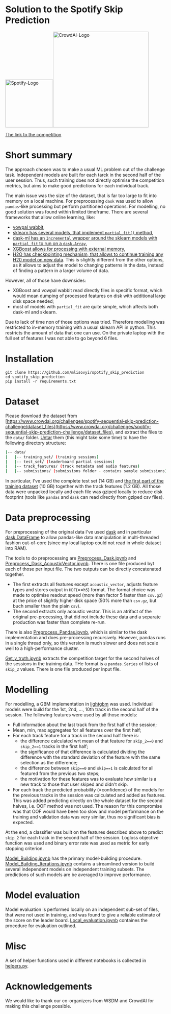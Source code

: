 # Solution to the Spotify Skip Prediction
<img src="https://dnczkxd1gcfu5.cloudfront.net/images/challenges/image_file/50/spotify.png" alt="Spotify-Logo" width="150"/><img src="https://github.com/crowdAI/crowdai/raw/master/app/assets/images/misc/crowdai-logo-smile.svg?sanitize=true" alt="CrowdAI-Logo" width="300"/>

[The link to the competition](https://www.crowdai.org/challenges/spotify-sequential-skip-prediction-challenge)

# Short summary

The approach chosen was to make a usual ML problem out of the challenge task. 
Independent models are built for each tarck in the second half of the user session.
Thus, such training does not directly optimise the competition metrics, 
but aims to make good predictions for each individual track.

The main issue was the size of the dataset, that is far too large to fit into memory on a local machine.
For preprocessing `dask` was used to allow `pandas`-like processing but perform partitioned operations.
For modelling, no good solution was found within limited timeframe.
There are several frameworks that allow online learning, like:
* [vowpal wabbit](https://github.com/VowpalWabbit/vowpal_wabbit/wiki/Learning-algorithm), 
* [sklearn has several models, that implement `partial_fit()` method](https://scikit-learn.org/0.15/modules/scaling_strategies.html#incremental-learning),
* [dask-ml has an `Incremental` wrapper around the sklearn models with `partial_fit` to run on a `dask.Array`](https://dask-ml.readthedocs.io/en/latest/incremental.html),
* [XGBoost allows for processing with external memory](https://xgboost.readthedocs.io/en/latest/tutorials/external_memory.html),
* [H2O has checkpointing mechanism, that allows to continue training any H20 model on new data](http://docs.h2o.ai/h2o/latest-stable/h2o-docs/checkpointing-models.html). 
This is slightly different from the other options, as it allows to adjust the model to changing patterns in the data,
instead of finding a pattern in a larger volume of data.

However, all of those have downsides: 
* XGBoost and vowpal wabbit read directly files in specific format, which would mean dumping of processed features on disk with additional large disk space needed;
* most of models with `partial_fit` are quite simple, which affects both dask-ml and sklearn.

Due to lack of time non of those options was tried.
Therefore modelling was restricted to in-memory training with a usual sklearn API in python.
This restricts the amount of data that one can use.
On the private laptop with the full set of features I was not able to go beyond 6 files.

# Installation
```
git clone https://github.com/mlisovyi/spotify_skip_prediction
cd spotify_skip_prediction
pip install -r requirements.txt
```

# Dataset
Please download the dataset from [https://www.crowdai.org/challenges/spotify-sequential-skip-prediction-challenge/dataset_files](https://www.crowdai.org/challenges/spotify-sequential-skip-prediction-challenge/dataset_files), and extract the files to the `data/` folder. [Untar](http://how-to.wikia.com/wiki/How_to_untar_a_tar_file_or_gzip-bz2_tar_file) them (this might take some time) to have the following directory structure:

```bash
|-- data/
|   |-- training_set/ (training sessions)
|   |-- test_set/ (leaderboard partial sessions)
|   |-- track_features/ (track metadata and audio features)
|   |-- submissions/ (submissions folder - contains sample submissions)
```
In particular, I've used the complete test set (14 GB) 
and [the first part of the training dataset](https://os.zhdk.cloud.switch.ch/swift/v1/crowdai-public/spotify-sequential-skip-prediction-challenge/split-files/training_set_0.tar.gz) (10 GB)
together with the track features (1.2 GB).
All those data were unpacked locally and each file was gziped locally to reduce disk footprint 
(tools like `pandas` and `dask` can read directly from gziped csv files).

# Data preprocessing
For preprocessing of the original data I've used [dask](https://docs.dask.org/en/latest/)
and in particular [dask.DataFrame](https://docs.dask.org/en/latest/dataframe.html)
to allow pandas-like data manipulation in multi-threaded fashion out-of-core 
(since my local laptop could not read in whole dataset into RAM).

The tools to do preprocessing are [Preprocess_Dask.ipynb](Preprocess_Dask.ipynb) and [Preprocess_Dask_AcousticVector.ipynb](Preprocess_Dask_AcousticVector.ipynb). 
There is one file produced byt each of those per input file. The two outputs can be directly concatenated together.
* The first extracts all features except `acoustic_vector`, adjusts feature types and stores output in `HDF`(==`h5`) format.
The format choice was made to optimise readout speed (more than factor 5 faster than `csv.gz`)
at the price of slightly higher disk space (50% more than `csv.gz`, but buch smaller than the plain `csv`).
* The second extracts only acoustic vector. 
This is an atrifact of the original pre-processing, that did not include these data
and a separate production was faster than complete re-run.

There is also [Preprocess_Pandas.ipynb](Preprocess_Pandas.ipynb), which is similar to the dask implementation and does pre-processing recursively.
However, pandas runs in a single thread only, so this version is much slower
and does not scale well to a high-performance cluster.

[Get_y_truth.ipynb](Get_y_truth.ipynb) extracts the competition target for the second halves of the sessions in the training data.
THe format is a `pandas.Series` of lists of `skip_2` values. 
There is one file produced per input file.

# Modelling
For modelling, a GBM implementation in [lightgbm](https://lightgbm.readthedocs.io/en/latest/) was used.
Individual models were build for the 1st, 2nd, ..., 10th track in the second half of the session.
The following features were used by all those models:
* Full information about the last track from the first half of the session;
* Mean, min, max aggregates for all features over the first half;
* For each track feature for a track in the second half there is:
   - the difference calculated wrt mean of that feature for `skip_2==0` and `skip_2==1` tracks in the first half;
   - the significance of that difference is calculated dividing the difference
   with the standard deviation of the feature with the same selection as the difference;
   - the difference between `skip==0` and `skip==1` is calculated for all featured from the previous two steps;
   - the motivation for these features was to evaluate how similar is a new track to those that user skiped and didn't skip.
* For each track the predicted probability (=confidence) of the models for the previous tracks in the session
was calculated and added as features.
This was added predicting directly on the whole dataset for the second halves, i.e. OOF method was not used.
The reason for this compromise was that OOF would have been too slow and model performance on the training
and validation data was very similar, thus no significant bias is expected.

At the end, a classifier was built on the features described above to predict `skip_2`
for each track in the second half of the session.
Logloss objective function was used and binary error rate was used as metric for early stopping criterion.

[Model_Building.ipynb](Model_Building.ipynb) has the primary model-building procedure.
[Model_Building_Iterations.ipynb](Model_Building_Iterations.ipynb) contains a streamlined version to build several independent models
on independent training subsets.
The predictions of such models are be averaged to improve performance.

# Model evaluation

Model evaluation is performed locally on an independent sub-set of files, 
that were not used in training, and was found to give a reliable estimate of the score on the leader board.
[Local_evaluation.ipynb](Local_evaluation.ipynb)  containes the procedure for evaluation outlined.

# Misc

A set of helper functions used in different notebooks is collected in [helpers.py](helpers.py).

# Acknowledgements  
We would like to thank our co-organizers from WSDM and CrowdAI for making this challenge possible.
